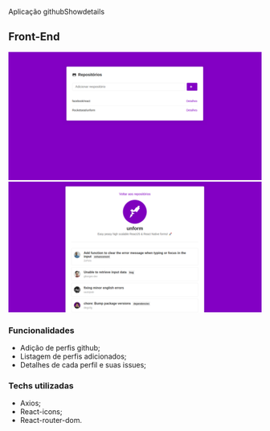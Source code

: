  Aplicação githubShowdetails


## Front-End

![](https://github.com/Deivid1071/GitHubShowdetails/blob/master/TelasAplicacao/teladepesquisa.png?raw=true)
![](https://github.com/Deivid1071/GitHubShowdetails/blob/master/TelasAplicacao/teladedetalhes.png?raw=true)

### Funcionalidades
* Adição de perfis github;
* Listagem de perfis adicionados;
* Detalhes de cada perfil e suas issues;

### Techs utilizadas

* Axios;
* React-icons;
* React-router-dom.
